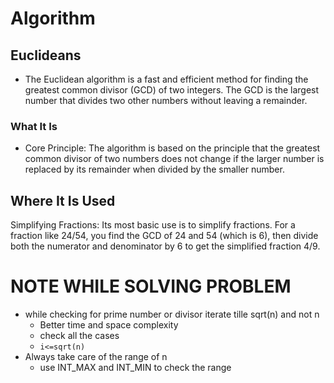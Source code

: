 # Algorithm
## Euclideans
- The Euclidean algorithm is a fast and efficient method for finding the greatest common divisor (GCD) of two integers. The GCD is the largest number that divides two other numbers without leaving a remainder.
### What It Is
- Core Principle: The algorithm is based on the principle that the greatest common divisor of two numbers does not change if the larger number is replaced by its remainder when divided by the smaller number.
## Where It Is Used
Simplifying Fractions: Its most basic use is to simplify fractions. For a fraction like 24/54, you find the GCD of 24 and 54 (which is 6), then divide both the numerator and denominator by 6 to get the simplified fraction 4/9.
# NOTE WHILE SOLVING PROBLEM
- while checking for prime number or divisor iterate tille sqrt(n) and not n
    - Better time and space complexity
    - check all the cases
    - ```i<=sqrt(n)```
- Always take care of the range of n 
    - use INT_MAX and INT_MIN to check the range
